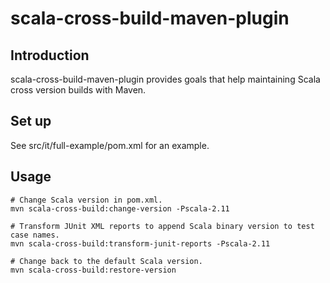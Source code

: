 scala-cross-build-maven-plugin
==============================

Introduction
------------

scala-cross-build-maven-plugin provides goals that help maintaining Scala cross version builds
with Maven.

Set up
------

See src/it/full-example/pom.xml for an example.

Usage
-----

```
# Change Scala version in pom.xml.
mvn scala-cross-build:change-version -Pscala-2.11

# Transform JUnit XML reports to append Scala binary version to test case names.
mvn scala-cross-build:transform-junit-reports -Pscala-2.11

# Change back to the default Scala version.
mvn scala-cross-build:restore-version

```
